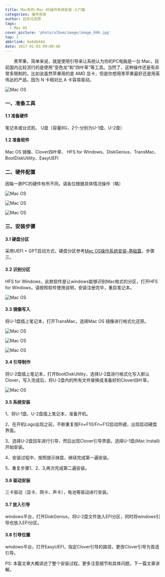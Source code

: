 ```yaml
---
title: Mac系列-Mac OS操作系统安装-入门篇
categories: 操作系统
author: 狂欢马克思
tags:
  - Mac OS
cover_picture: 'photo/album/image/image_046.jpg'
top: 1
abbrlink: 6e6db84d
date: 2017-01-03 00:00:00
---
```



&emsp;&emsp;黑苹果，简单来说，就是使用引导来让系统认为你的PC电脑是一台 Mac，目前国内比较流行的是使用“变色龙”和“四叶草”等工具。当然了，这种操作还是有非常多限制的，比如说虽然苹果用的是 AMD 显卡，但是你想用黑苹果最好还是用英伟达的产品，因为 N 卡相对比 A 卡容易驱动。

<!-- more -->

![Mac OS](/images/gAhSjg.jpg  "Mac OS操作系统安装-入门篇")

### 一、准备工具

#### 1.1 准备硬件

笔记本或台式机、 U盘（容量8G，2个:分别为U-1盘、U-2盘）

#### 1.2 准备软件

Mac OS 镜像、Clover四叶草、 HFS for Windows、DiskGenius、TransMac、BootDiskUtility、EasyUEFI

### 二、硬件配置

因每一款PC的硬件有所不同，请各位根据具体情况操作（略）

![Mac OS](/images/gAhSjg.jpg  "Mac OS操作系统安装-入门篇")

![Mac OS](/images/gAhSjg.jpg  "Mac OS操作系统安装-入门篇")

![Mac OS](/images/gAhSjg.jpg  "Mac OS操作系统安装-入门篇")

### 三、安装步骤

#### 3.1 硬盘分区

采用UEFI + GPT启动方式，硬盘分区参考[Mac OS操作系统安装-基础篇](https://www.hosiang.cn/system/mac20171216001/)，步骤三。

#### 3.2 识别分区

HFS for Windows，此款软件是让windows能够识别Mac格式的分区，打开HFS for Windows，请按照软件使用说明，安装注册完毕，重启笔记本。

![Mac OS](/images/gAhSjg.jpg  "Mac OS操作系统安装-入门篇")


#### 3.3 镜像写入

将U-1盘插上笔记本，打开TransMac，选择Mac OS 镜像进行格式化还原。

![Mac OS](/images/gAhSjg.jpg   "Mac OS操作系统安装-入门篇")

![Mac OS](/images/gAhSjg.jpg   "Mac OS操作系统安装-入门篇")

![Mac OS](/images/gAhSjg.jpg  "Mac OS操作系统安装-入门篇")

#### 3.4 引导制作

将U-2盘插上笔记本，打开BootDiskUtility，选择U-2盘进行格式化写入默认Clover，写入完成后，将U-2盘内的所有文件替换成准备好的Clover四叶草。

![Mac OS](/images/gAhSjg.jpg  "Mac OS操作系统安装-入门篇")

#### 3.5 系统安装

1、将U-1盘、U-2盘插上笔记本，准备开机。

2、在开机Logo出现之前，不断重复按Fn+F10/Fn+F12启动热键，出现启动硬盘界面。

3、选择U-2盘回车进行引导，然后出现Clover引导界面，选择U-1盘(Mac Install)开始安装。

4、安装过程中，按照提示抹盘，继续完成第一遍安装。

5、重复步骤1、2、3,再次完成第二遍安装。

#### 3.6 驱动安装

三卡驱动（显卡、网卡、声卡），电池等驱动进行安装。

#### 3.7 放入引导

windows平台，打开DiskGenius，将U-2盘文件放入EFI分区，同时将windows引导也放入EFI分区。

#### 3.8 引导位置

windows平台，打开EasyUEFI，指定Clover引导的路径，更改Clover引导为首选引导。

PS: 本篇文章大概讲述了整个安装过程，更多注意细节和具体问题，下一篇文章讲解。

